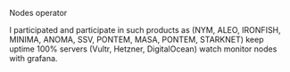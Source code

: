Nodes operator 

I participated and participate in such products as (NYM, ALEO, IRONFISH, MINIMA, ANOMA, SSV, PONTEM, MASA, PONTEM, STARKNET)
keep uptime 100%
servers (Vultr, Hetzner, DigitalOcean)
watch monitor nodes with grafana.

<!---
ALbur32/ALbur32 is a ✨ special ✨ repository because its `README.md` (this file) appears on your GitHub profile.
You can click the Preview link to take a look at your changes.
--->
